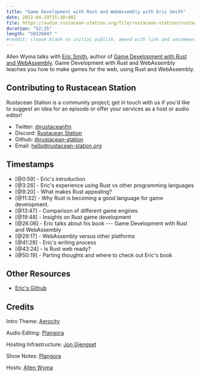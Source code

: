 ```yaml
---
title: "Game Development with Rust and WebAssembly with Eric Smith"
date: 2022-04-29T15:30:00Z
file: https://audio.rustacean-station.org/file/rustacean-station/rustacean-station-e066-eric-smith.mp3
duration: "52:25"
length: "50326047 "
#reddit: (leave blank on initial publish, amend with link and uncomment this line after Reddit thread has been posted)
---
```

Allen Wyma talks with [Eric Smith](https://twitter.com/paytonrules), author of [Game Development with Rust and WebAssembly](https://www.packtpub.com/product/game-development-with-rust-and-webassembly/9781801070973). Game Development with Rust and WebAssembly teaches you how to make games for the web, using Rust and WebAssembly.

## Contributing to Rustacean Station

Rustacean Station is a community project; get in touch with us if you'd like to suggest an idea for an episode or offer your services as a host or audio editor!

- Twitter: [@rustaceanfm](https://twitter.com/rustaceanfm)
- Discord: [Rustacean Station](https://discord.gg/cHc3Gyc)
- Github: [@rustacean-station](https://github.com/rustacean-station/)
- Email: [hello@rustacean-station.org](mailto:hello@rustacean-station.org)

## Timestamps 
- [@0:59] - Eric's introduction
- [@3:26] - Eric's experience using Rust vs other programming languages
- [@9:20] - What makes Rust appealing?
- [@11:32] - Why Rust is becoming a good language for game development.
- [@13:47] - Comparison of different game engines
- [@19:48] - Insights on Rust game development
- [@26:06] - Eric talks about his book --- Game Development with Rust and WebAssembly
- [@29:17] - WebAssembly versus other platforms
- [@41:29] - Eric's writing process
- [@43:24] - Is Rust web ready?
- [@50:19] - Parting thoughts and where to check out Eric's book

## Other Resources
- [Eric's Github](https://github.com/paytonrules)

## Credits
Intro Theme: [Aerocity](https://twitter.com/AerocityMusic)

Audio Editing: [Plangora](https://twitter.com/plangora)

Hosting Infrastructure: [Jon Gjengset](https://twitter.com/jonhoo/)

Show Notes: [Plangora](https://twitter.com/plangora)

Hosts: [Allen Wyma](https://twitter.com/allenwyma)
